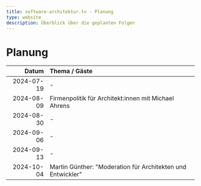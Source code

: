 ```yaml
---
title: software-architektur.tv - Planung
type: website
description: Überblick über die geplanten Folgen
---
```


# Planung

|      Datum | Thema / Gäste                                               |
|-----------:|:------------------------------------------------------------|
| 2024-07-19 | -                                                           |
| 2024-08-09 | Firmenpolitik für Architekt:innen mit Michael Ahrens        |
| 2024-08-30 | -                                                           |
| 2024-09-06 | -                                                           |
| 2024-09-13 | -                                                           |
| 2024-10-04 | Martin Günther: "Moderation für Architekten und Entwickler" |

